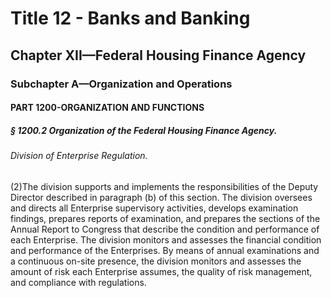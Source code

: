 
# Title 12 - Banks and Banking
## Chapter XII—Federal Housing Finance Agency
### Subchapter A—Organization and Operations
#### PART 1200-ORGANIZATION AND FUNCTIONS
##### § 1200.2 Organization of the Federal Housing Finance Agency.
###### Division of Enterprise Regulation.

(2)The division supports and implements the responsibilities of the Deputy Director described in paragraph (b) of this section. The division oversees and directs all Enterprise supervisory activities, develops examination findings, prepares reports of examination, and prepares the sections of the Annual Report to Congress that describe the condition and performance of each Enterprise. The division monitors and assesses the financial condition and performance of the Enterprises. By means of annual examinations and a continuous on-site presence, the division monitors and assesses the amount of risk each Enterprise assumes, the quality of risk management, and compliance with regulations.
